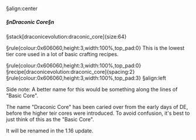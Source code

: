 §align:center
##### §nDraconic Core§n

§stack[draconicevolution:draconic_core]{size:64}

§rule{colour:0x606060,height:3,width:100%,top_pad:0}
This is the lowest tier core used in a lot of basic crafting recipes.

§rule{colour:0x606060,height:3,width:100%,top_pad:0}
§recipe[draconicevolution:draconic_core]{spacing:2}
§rule{colour:0x606060,height:3,width:100%,top_pad:3}
§align:left

Side note: A better name for this would be something along the lines of "Basic Core".

The name "Draconic Core" has been caried over from the early days of DE, before the higher teir cores were introduced.  To avoid confusion, it's best to just think of this as the "Basic Core".

It will be renamed in the 1.16 update.